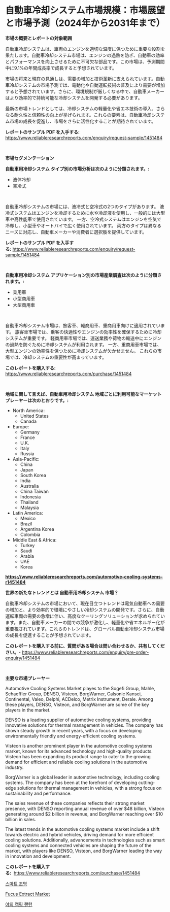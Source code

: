 <p><h1>自動車冷却システム市場規模：市場展望と市場予測（2024年から2031年まで）</h1></p><p><strong>市場の概要とレポートの対象範囲</strong></p>
<p><p>自動車冷却システムは、車両のエンジンを適切な温度に保つために重要な役割を果たします。自動車冷却システム市場は、エンジンの過熱を防ぎ、自動車の効率とパフォーマンスを向上させるために不可欠な部品です。この市場は、予測期間中に9.1%の年間成長率で成長すると予想されています。</p><p>市場の将来と現在の見通しは、需要の増加と技術革新に支えられています。自動車冷却システムの市場予測では、電動化や自動運転技術の普及により需要が増加すると予想されています。さらに、環境規制が厳しくなる中で、自動車メーカーはより効率的で持続可能な冷却システムを開発する必要があります。</p><p>最新の市場トレンドとしては、冷却システムの軽量化や省エネ技術の導入、さらなる耐久性と信頼性の向上が挙げられます。これらの要素は、自動車冷却システム市場の成長を促進し、市場をさらに活性化することが期待されています。</p></p>
<p><strong>レポートのサンプル PDF を入手する:</strong> <a href="https://www.reliableresearchreports.com/enquiry/request-sample/1451484">https://www.reliableresearchreports.com/enquiry/request-sample/1451484</a></p>
<p>&nbsp;</p>
<p><strong>市場セグメンテーション</strong></p>
<p><strong>自動車用冷却システム タイプ別の市場分析は次のように分類されます。:</strong></p>
<p><ul><li>液体冷却</li><li>空冷式</li></ul></p>
<p>&nbsp;</p>
<p><p>自動車冷却システムの市場には、液冷式と空冷式の2つのタイプがあります。 液冷式システムはエンジンを冷却するために水や冷却液を使用し、一般的には大型車や高性能車で使用されています。 一方、空冷式システムはエンジンを空気で冷却し、小型車やオートバイで広く使用されています。 両方のタイプは異なるニーズに対応し、自動車メーカーや消費者に選択肢を提供しています。</p></p>
<p><strong>レポートのサンプル PDF を入手する:</strong>&nbsp;<a href="https://www.reliableresearchreports.com/enquiry/request-sample/1451484">https://www.reliableresearchreports.com/enquiry/request-sample/1451484</a></p>
<p>&nbsp;</p>
<p><strong> 自動車用冷却システム アプリケーション別の市場産業調査は次のように分類されます。:</strong></p>
<p><ul><li>乗用車</li><li>小型商用車</li><li>大型商用車</li></ul></p>
<p>&nbsp;</p>
<p><p>自動車冷却システム市場は、旅客車、軽商用車、重商用車向けに適用されています。 旅客車市場では、乗客の快適性やエンジンの効率性を確保するために冷却システムが重要です。 軽商用車市場では、運送業務や荷物の輸送中にエンジンの過熱を防ぐために冷却システムが利用されます。 一方、重商用車市場では、大型エンジンの効率性を保つために冷却システムが欠かせません。 これらの市場では、冷却システムの重要性が高まっています。</p></p>
<p><strong>このレポートを購入する:</strong>&nbsp; <a href="https://www.reliableresearchreports.com/purchase/1451484">https://www.reliableresearchreports.com/purchase/1451484</a></p>
<p>&nbsp;</p>
<p><strong>地域に関して言えば、自動車用冷却システム 地域ごとに利用可能なマーケットプレーヤーは次のとおりです。:</strong></p>
<p><ul>
    <li>
        North America:
        <ul>
            <li>United States</li>
            <li>Canada</li>
        </ul>
    </li>
    <li>
        Europe:
        <ul>
            <li>Germany</li>
            <li>France</li>
            <li>U.K.</li>
            <li>Italy</li>
            <li>Russia</li>
        </ul>
    </li>
    <li>
        Asia-Pacific:
        <ul>
            <li>China</li>
            <li>Japan</li>
            <li>South Korea</li>
            <li>India</li>
            <li>Australia</li>
            <li>China Taiwan</li>
            <li>Indonesia</li>
            <li>Thailand</li>
            <li>Malaysia</li>
        </ul>
    </li>
    <li>
        Latin America:
        <ul>
            <li>Mexico</li>
            <li>Brazil</li>
            <li>Argentina Korea</li>
            <li>Colombia</li>
        </ul>
    </li>
    <li>
        Middle East & Africa:
        <ul>
            <li>Turkey</li>
            <li>Saudi</li>
            <li>Arabia</li>
            <li>UAE</li>
            <li>Korea</li>
        </ul>
    </li>
    </ul></p>
<p><strong><a href="https://www.reliableresearchreports.com/automotive-cooling-systems-r1451484">https://www.reliableresearchreports.com/automotive-cooling-systems-r1451484</a></strong>&nbsp;</p>
<p><strong>世界の新たなトレンドとは 自動車用冷却システム 市場？</strong></p>
<p><p>自動車冷却システムの市場において、現在目立つトレンドは電気自動車への需要の増加と、より効率的で環境にやさしい冷却システムの開発です。さらに、自動運転車両の需要の急増に伴い、高度なクーリングソリューションが求められています。また、自動車メーカーの間での競争が激化し、軽量化や省エネルギー化が重要視されています。これらのトレンドは、グローバル自動車冷却システム市場の成長を促進することが予想されています。</p></p>
<p><strong>このレポートを購入する前に、質問がある場合は問い合わせるか、共有してください。</strong>- <a href="https://www.reliableresearchreports.com/enquiry/pre-order-enquiry/1451484">https://www.reliableresearchreports.com/enquiry/pre-order-enquiry/1451484</a></p>
<p>&nbsp;</p>
<p><strong>主要な市場プレーヤー</strong></p>
<p><p>Automotive Cooling Systems Market playes to the Sogefi Group, Mahle, Schaeffler Group, DENSO, Visteon, BorgWarner, Calsonic Kansei, Continental, Valeo, Delphi, ACDelco, Metrix Instrument, Derale. Among these players, DENSO, Visteon, and BorgWarner are some of the key players in the market.</p><p>DENSO is a leading supplier of automotive cooling systems, providing innovative solutions for thermal management in vehicles. The company has shown steady growth in recent years, with a focus on developing environmentally friendly and energy-efficient cooling systems.</p><p>Visteon is another prominent player in the automotive cooling systems market, known for its advanced technology and high-quality products. Visteon has been expanding its product range to cater to the growing demand for efficient and reliable cooling solutions in the automotive industry.</p><p>BorgWarner is a global leader in automotive technology, including cooling systems. The company has been at the forefront of developing cutting-edge solutions for thermal management in vehicles, with a strong focus on sustainability and performance.</p><p>The sales revenue of these companies reflects their strong market presence, with DENSO reporting annual revenue of over $48 billion, Visteon generating around $2 billion in revenue, and BorgWarner reaching over $10 billion in sales.</p><p>The latest trends in the automotive cooling systems market include a shift towards electric and hybrid vehicles, driving demand for more efficient cooling solutions. Additionally, advancements in technologies such as smart cooling systems and connected vehicles are shaping the future of the market, with players like DENSO, Visteon, and BorgWarner leading the way in innovation and development.</p></p>
<p><strong>このレポートを購入する:</strong>&nbsp;&nbsp;<a href="https://www.reliableresearchreports.com/purchase/1451484">https://www.reliableresearchreports.com/purchase/1451484</a></p>
<p><p><a href="https://github.com/fernandotryO5lson96765/Market-Research-Report-List-1/blob/main/174204119436.md">스마트 조명</a></p><p><a href="https://butternut-bug-553.notion.site/Fucus-Extract-Market-Size-Market-Share-and-Global-Market-Analysis-Report-2024-2031-d0d973c30b0842d294e4f9016be889dd">Fucus Extract Market</a></p><p><a href="https://github.com/CliftonFisher9067/Market-Research-Report-List-1/blob/main/567787619435.md">야외 캠핑 랜턴</a></p></p>